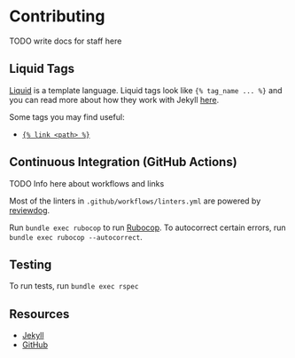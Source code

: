 # Contributing

TODO write docs for staff here

## Liquid Tags

[Liquid](https://shopify.github.io/liquid/) is a template language. Liquid tags look like `{% tag_name ... %}` and you can read more about how they work with Jekyll [here](https://jekyllrb.com/docs/liquid/).

Some tags you may find useful:

- [`{% link <path> %}`](https://jekyllrb.com/docs/liquid/tags/#links)

## Continuous Integration (GitHub Actions)

TODO Info here about workflows and links

Most of the linters in `.github/workflows/linters.yml` are powered by [reviewdog](https://github.com/reviewdog/reviewdog).

Run `bundle exec rubocop` to run [Rubocop](https://rubocop.org/). To autocorrect certain errors, run `bundle exec rubocop --autocorrect`.

## Testing

To run tests, run `bundle exec rspec`

## Resources

- [Jekyll](https://jekyllrb.com/)
- [GitHub](https://docs.github.com/)
